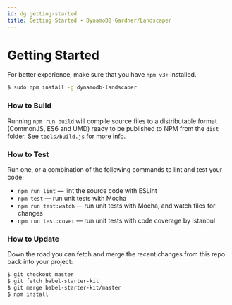 ```yaml
---
id: dg:getting-started
title: Getting Started ∙ DynamoDB Gardner/Landscaper
---
```


# Getting Started

For better experience, make sure that you have `npm v3+` installed.

```sh
$ sudo npm install -g dynamodb-landscaper
```

### How to Build

Running `npm run build` will compile source files to a distributable format (CommonJS, ES6 and UMD)
ready to be published to NPM from the `dist` folder. See `tools/build.js` for more info.

### How to Test

Run one, or a combination of the following commands to lint and test your code:

* `npm run lint`       — lint the source code with ESLint
* `npm test`           — run unit tests with Mocha
* `npm run test:watch` — run unit tests with Mocha, and watch files for changes
* `npm run test:cover` — run unit tests with code coverage by Istanbul

### How to Update

Down the road you can fetch and merge the recent changes from this repo back into your project:

```sh
$ git checkout master
$ git fetch babel-starter-kit
$ git merge babel-starter-kit/master
$ npm install
```
